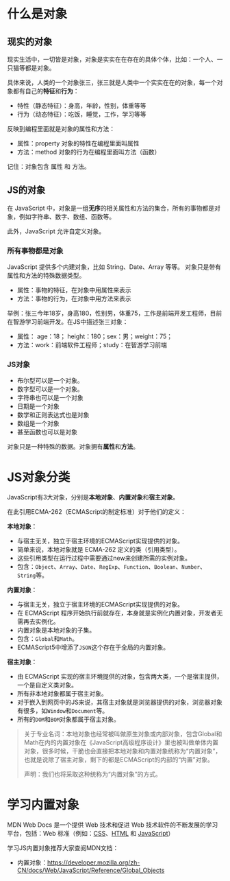 # 什么是对象

## 现实的对象

现实生活中，一切皆是对象，对象是实实在在存在的具体个体，比如：一个人、一只猫等都是对象。

具体来说，人类的一个对象张三，张三就是人类中一个实实在在的对象，每一个对象都有自己的**特征**和**行为**：

- 特性（静态特征）：身高，年龄，性别，体重等等
- 行为（动态特征）：吃饭，睡觉，工作，学习等等

反映到编程里面就是对象的属性和方法：

- 属性：property 对象的特性在编程里面叫属性
- 方法：method  对象的行为在编程里面叫方法（函数）

记住：对象包含 属性 和 方法。

## JS的对象

在 JavaScript 中，对象是一组**无序**的相关属性和方法的集合，所有的事物都是对象，例如字符串、数字、数组、函数等。

此外，JavaScript 允许自定义对象。

### 所有事物都是对象

JavaScript 提供多个内建对象，比如 String、Date、Array 等等。 对象只是带有属性和方法的特殊数据类型。

- 属性：事物的特征，在对象中用属性来表示
- 方法：事物的行为，在对象中用方法来表示

举例：张三今年18岁，身高180，性别男，体重75，工作是前端开发工程师，目前在智游学习前端开发。在JS中描述张三对象：

- 属性： age：18； height：180；sex：男；weight：75；
- 方法：work：前端软件工程师；study：在智游学习前端

### JS对象

- 布尔型可以是一个对象。
- 数字型可以是一个对象。
- 字符串也可以是一个对象
- 日期是一个对象
- 数学和正则表达式也是对象
- 数组是一个对象
- 甚至函数也可以是对象

对象只是一种特殊的数据。对象拥有**属性**和**方法**。

# JS对象分类

JavaScript有3大对象，分别是**本地对象**、**内置对象**和**宿主对象**。

在此引用ECMA-262（ECMAScript的制定标准）对于他们的定义：

**本地对象**：

- 与宿主无关，独立于宿主环境的ECMAScript实现提供的对象。
- 简单来说，本地对象就是 ECMA-262 定义的类（引用类型）。
- 这些引用类型在运行过程中需要通过new来创建所需的实例对象。
- 包含：`Object`、`Array`、`Date`、`RegExp`、`Function`、`Boolean`、`Number`、`String`等。

**内置对象**：

- 与宿主无关，独立于宿主环境的ECMAScript实现提供的对象。
- 在 ECMAScript 程序开始执行前就存在，本身就是实例化内置对象，开发者无需再去实例化。
- 内置对象是本地对象的子集。
- 包含：`Global`和`Math`。
- ECMAScript5中增添了`JSON`这个存在于全局的内置对象。

**宿主对象**：

- 由 ECMAScript 实现的宿主环境提供的对象，包含两大类，一个是宿主提供，一个是自定义类对象。
- 所有非本地对象都属于宿主对象。
- 对于嵌入到网页中的JS来说，其宿主对象就是浏览器提供的对象，浏览器对象有很多，如`Window`和`Document`等。
- 所有的`DOM`和`BOM`对象都属于宿主对象。

> 关于专业名词：本地对象也经常被叫做原生对象或内部对象，包含Global和Math在内的内置对象在《JavaScript高级程序设计》里也被叫做单体内置对象，很多时候，干脆也会直接把本地对象和内置对象统称为“内置对象”，也就是说除了宿主对象，剩下的都是ECMAScript的内部的“内置”对象。
>
> 声明：我们也将采取这种统称为“内置对象”的方式。

# 学习内置对象

MDN Web Docs 是一个提供 Web 技术和促进 Web 技术软件的不断发展的学习平台，包括：Web 标准（例如：[CSS](https://developer.mozilla.org/zh-CN/docs/Web/CSS)、[HTML](https://developer.mozilla.org/zh-CN/docs/Web/HTML) 和 [JavaScript](https://developer.mozilla.org/zh-CN/docs/Web/JavaScript)）

学习JS内置对象推荐大家查阅MDN文档：

- 内置对象：https://developer.mozilla.org/zh-CN/docs/Web/JavaScript/Reference/Global_Objects
